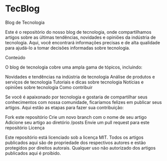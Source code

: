 # TecBlog
Blog de Tecnologia

Este é o repositório do nosso blog de tecnologia, onde compartilhamos artigos sobre as últimas tendências, novidades e opiniões da indústria de tecnologia. Aqui, você encontrará informações precisas e de alta qualidade para ajudá-lo a tomar decisões informadas sobre tecnologia.

Conteúdo

O blog de tecnologia cobre uma ampla gama de tópicos, incluindo:

Novidades e tendências na indústria de tecnologia
Análise de produtos e serviços de tecnologia
Tutoriais e dicas sobre tecnologia
Notícias e opiniões sobre tecnologia
Como contribuir

Se você é apaixonado por tecnologia e gostaria de compartilhar seus conhecimentos com nossa comunidade, ficaríamos felizes em publicar seus artigos. Aqui estão as etapas para fazer sua contribuição:

Fork este repositório
Crie um novo branch com o nome de seu artigo
Adicione seu artigo ao diretório /posts
Envie um pull request para este repositório
Licença

Este repositório está licenciado sob a licença MIT. Todos os artigos publicados aqui são de propriedade dos respectivos autores e estão protegidos por direitos autorais. Qualquer uso não autorizado dos artigos publicados aqui é proibido.

